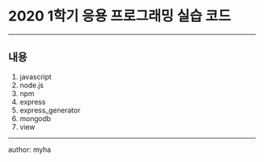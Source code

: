 # 2020 1학기 응용 프로그래밍 실습 코드

---

## 내용

1. javascript
2. node.js
3. npm
4. express
5. express_generator
6. mongodb
7. view

---

author: myha
